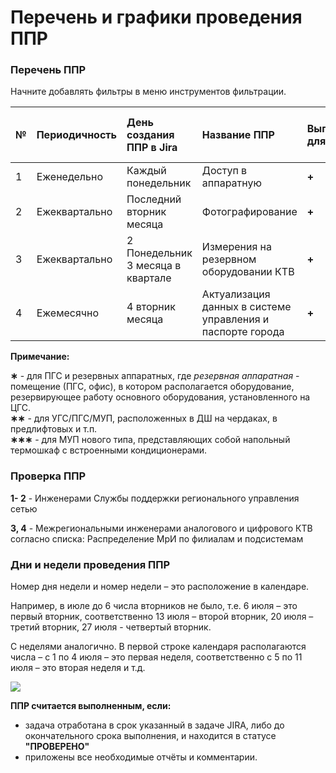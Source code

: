 # Перечень и графики проведения ППР

### **Перечень ППР** <a id="id-1.&#x41F;&#x435;&#x440;&#x435;&#x447;&#x435;&#x43D;&#x44C;&#x438;&#x433;&#x440;&#x430;&#x444;&#x438;&#x43A;&#x438;&#x43F;&#x440;&#x43E;&#x432;&#x435;&#x434;&#x435;&#x43D;&#x438;&#x44F;&#x41F;&#x41F;&#x420;.-&#x41F;&#x435;&#x440;&#x435;&#x447;&#x435;&#x43D;&#x44C;&#x41F;&#x41F;&#x420;"></a>

Начните добавлять фильтры в меню инструментов фильтрации.

| **№** | **Периодичность** | День создания ППР в Jira | **Название ППР** | **Выполняется: для ЦГС** | **для ПГС∗** | **для УГС/ПГС \(ДШ\)∗∗** | **для МУП \(термошкаф\)∗∗∗** |
| :--- | :--- | :--- | :--- | :--- | :--- | :--- | :--- |
| 1 | Еженедельно | Каждый понедельник | Доступ в аппаратную | **+** | **+** |  |  |
| 2 | Ежеквартально | Последний вторник месяца | Фотографирование | **+** | **+** | **+** | **+** |
| 3 | Ежеквартально | 2 Понедельник  3 месяца в квартале | Измерения на резервном оборудовании КТВ | **+** |  |  |  |
| 4 | Ежемесячно | 4 вторник месяца | Актуализация данных в системе управления и паспорте города | **+** |  |  |  |

**Примечание:**

**∗** - для ПГС и резервных аппаратных, где _резервная аппаратная_ - помещение \(ПГС, офис\), в котором располагается оборудование, резервирующее работу основного оборудования, установленного на ЦГС.  
**∗∗** - для УГС/ПГС/МУП, расположенных в ДШ на чердаках, в предлифтовых и т.п.  
**∗∗∗** - для МУП нового типа, представляющих собой напольный термошкаф с встроенными кондиционерами.

### **Проверка ППР** <a id="id-1.&#x41F;&#x435;&#x440;&#x435;&#x447;&#x435;&#x43D;&#x44C;&#x438;&#x433;&#x440;&#x430;&#x444;&#x438;&#x43A;&#x438;&#x43F;&#x440;&#x43E;&#x432;&#x435;&#x434;&#x435;&#x43D;&#x438;&#x44F;&#x41F;&#x41F;&#x420;.-&#x41F;&#x41F;&#x420;&#x43F;&#x440;&#x43E;&#x432;&#x435;&#x440;&#x44F;&#x44E;&#x442;&#x441;&#x44F;:"></a>

**1- 2** - Инженерами Службы поддержки регионального управления сетью

**3, 4** - Межрегиональными инженерами аналогового и цифрового КТВ согласно списка: Распределение МрИ по филиалам и подсистемам

### **Дни и недели проведения ППР** <a id="id-1.&#x41F;&#x435;&#x440;&#x435;&#x447;&#x435;&#x43D;&#x44C;&#x438;&#x433;&#x440;&#x430;&#x444;&#x438;&#x43A;&#x438;&#x43F;&#x440;&#x43E;&#x432;&#x435;&#x434;&#x435;&#x43D;&#x438;&#x44F;&#x41F;&#x41F;&#x420;.-&#x414;&#x43D;&#x438;&#x438;&#x43D;&#x435;&#x434;&#x435;&#x43B;&#x438;&#x43F;&#x440;&#x43E;&#x432;&#x435;&#x434;&#x435;&#x43D;&#x438;&#x44F;&#x41F;&#x41F;&#x420;"></a>

Номер дня недели и номер недели – это расположение в календаре.

Например, в июле до 6 числа вторников не было, т.е. 6 июля – это первый вторник, соответственно 13 июля – второй вторник, 20 июля – третий вторник, 27 июля - четвертый вторник.

С неделями аналогично. В первой строке календаря располагаются числа – с 1 по 4 июля – это первая неделя, соответственно с 5 по 11 июля – это вторая неделя и т.д.

![](https://kb.ertelecom.ru/download/attachments/19792255/grafik.jpg?version=1&modificationDate=1329362551582&api=v2)

**ППР считается выполненным, если:**

* задача отработана в срок указанный в задаче JIRA, либо до окончательного срока выполнения, и находится в статусе **"ПРОВЕРЕНО"**
* приложены все необходимые отчёты и комментарии.

